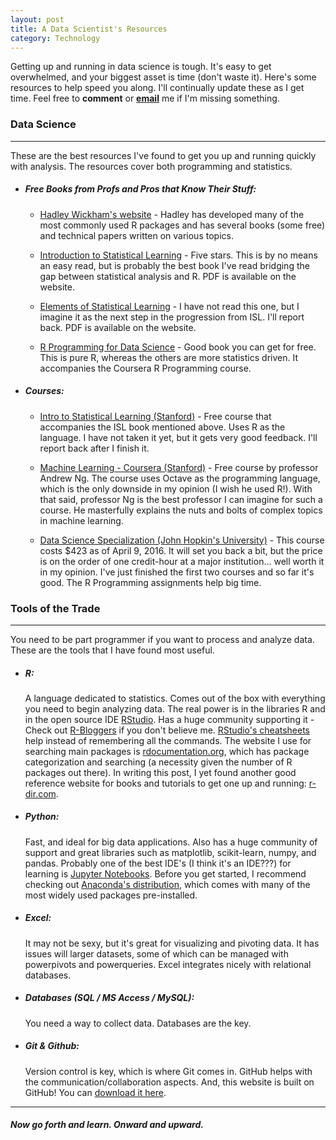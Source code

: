 ```yaml
---
layout: post
title: A Data Scientist's Resources
category: Technology
---
```


Getting up and running in data science is tough. It's easy to get overwhelmed, and your biggest asset is time (don't waste it). Here's some resources to help speed you along. I'll continually update these as I get time. Feel free to __comment__ or __[email](mailto:mdancho@gmail.com)__ me if I'm missing something.


### Data Science
---------

These are the best resources I've found to get you up and running quickly with analysis. The resources cover both programming and statistics.

*	##### Free Books from Profs and Pros that Know Their Stuff:

	*	[Hadley Wickham's website](http://hadley.nz/) - Hadley has developed many of the most commonly used R packages and has several books (some free) and technical papers written on various topics.

	*	[Introduction to Statistical Learning](http://www-bcf.usc.edu/~gareth/ISL/) - Five stars. This is by no means an easy read, but is probably the best book I've read bridging the gap between statistical analysis and R. PDF is available on the website.

	*	[Elements of Statistical Learning](http://statweb.stanford.edu/~tibs/ElemStatLearn/) - I have not read this one, but I imagine it as the next step in the progression from ISL. I'll report back. PDF is available on the website.

	*	[R Programming for Data Science](https://leanpub.com/rprogramming) - Good book you can get for free. This is pure R, whereas the others are more statistics driven. It accompanies the Coursera R Programming course.

* ##### Courses:

	* 	[Intro to Statistical Learning (Stanford)](https://lagunita.stanford.edu/) - Free course that accompanies the ISL book mentioned above. Uses R as the language. I have not taken it yet, but it gets very good feedback. I'll report back after I finish it.

	*	[Machine Learning - Coursera (Stanford)](https://www.coursera.org/learn/machine-learning) - Free course by professor Andrew Ng. The course uses Octave as the programming language, which is the only downside in my opinion (I wish he used R!). With that said, professor Ng is the best professor I can imagine for such a course. He masterfully explains the nuts and bolts of complex topics in machine learning.

	*	[Data Science Specialization (John Hopkin's University)](https://www.coursera.org/specializations/jhu-data-science) - This course costs $423 as of April 9, 2016. It will set you back a bit, but the price is on the order of one credit-hour at a major institution... well worth it in my opinion. I've just finished the first two courses and so far it's good. The R Programming assignments help big time.



### Tools of the Trade
--------

You need to be part programmer if you want to process and analyze data. These are the tools that I have found most useful.

* 	##### R:
	A language dedicated to statistics. Comes out of the box with everything you need to begin analyzing data. The real power is in the libraries R and in the open source IDE [RStudio](https://www.rstudio.com/products/rstudio/). Has a huge community supporting it - Check out [R-Bloggers](http://www.r-bloggers.com/) if you don't believe me. [RStudio's cheatsheets](https://www.rstudio.com/resources/cheatsheets/) help instead of remembering all the commands. The website I use for searching main packages is [rdocumentation.org](http://www.rdocumentation.org/), which has package categorization and searching (a necessity given the number of R packages out there). In writing this post, I yet found another good reference website for books and tutorials to get one up and running: [r-dir.com](https://r-dir.com/).

* 	##### Python:
	Fast, and ideal for big data applications. Also has a huge community of support and great libraries such as matplotlib, scikit-learn, numpy, and pandas. Probably one of the best IDE's (I think it's an IDE???) for learning is [Jupyter Notebooks](http://jupyter.org/). Before you get started, I recommend checking out [Anaconda's distribution](https://www.continuum.io/downloads), which comes with many of the most widely used packages pre-installed.

*	##### Excel:
	It may not be sexy, but it's great for visualizing and pivoting data. It has issues will larger datasets, some of which can be managed with powerpivots and powerqueries. Excel integrates nicely with relational databases.

*	##### Databases (SQL / MS Access / MySQL):
	You need a way to collect data. Databases are the key.

*	##### Git & Github:
	Version control is key, which is where Git comes in. GitHub helps with the communication/collaboration aspects. And, this website is built on GitHub! You can [download it here](https://github.com/mdancho84/mdancho84.github.io).


-----

##### Now go forth and learn. Onward and upward.



